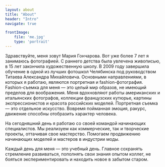 ```yaml
---
layout: about
title: "About"
header: "Intro"
navigate: true

frontImage:
    file: 'me.jpg'
    type: 'portrait'
---
```


Здравствуйте, меня зовут Мария Гончарова. Вот уже более 7 лет я занимаюсь фотографией. С раннего детства была увлечена живописью, в 15 лет закончила художественную школу. В 2009 году завершила обучение в одной из лучших фотошкол Челябинска под руководством Титаева Александра Михайловича. Основными направлениями, в которых я работаю, являются портретная и fashion-фотография. Fashion-съемка для меня — это целый мир образов, не имеющий пределов для воображения. Меня вдохновляют работы американских и итальянских фотографов, коллекции французских кутюрье, картины экспрессионистов и красота российских моделей. Портретная съемка — это отдельное искусство. Вовремя пойманная эмоция, ракурс, движение способны отобразить характер человека.

На сегодняшний день я работаю со своей командой начинающих специалистов. Мы реализуем как коммерческие, так и творческие проекты, оттачивая свое мастерство. Помогаем продвижению начинающих моделей и мастеров в индустрии моды.

Каждый день для меня — это учебный день. Главное сохранять стремление развиваться, пополнять свои знания опытом коллег, не бояться экспериментировать и находить новое в забытом старом.
